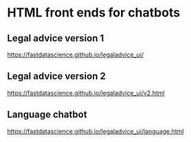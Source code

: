 # HTML front ends for chatbots

## Legal advice version 1

https://fastdatascience.github.io/legaladvice_ui/

## Legal advice version 2

https://fastdatascience.github.io/legaladvice_ui/v2.html

## Language chatbot

https://fastdatascience.github.io/legaladvice_ui/language.html
